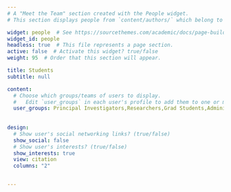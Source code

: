 ```yaml
---
# A "Meet the Team" section created with the People widget.
# This section displays people from `content/authors/` which belong to the `user_groups` below.

widget: people  # See https://sourcethemes.com/academic/docs/page-builder/
widget_id: people
headless: true  # This file represents a page section.
active: false  # Activate this widget? true/false
weight: 95  # Order that this section will appear.

title: Students
subtitle: null

content:
  # Choose which groups/teams of users to display.
  #   Edit `user_groups` in each user's profile to add them to one or more of these groups.
  user_groups: Principal Investigators,Researchers,Grad Students,Administration,Visitors,Alumni
     
  
design:
  # Show user's social networking links? (true/false)
  show_social: false
  # Show user's interests? (true/false)
  show_interests: true
  view: citation
  columns: "2"


---
```

